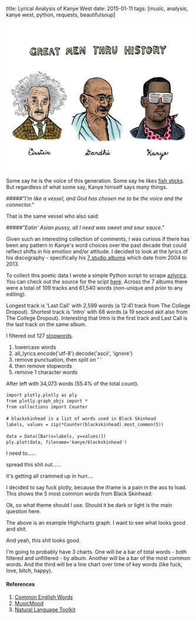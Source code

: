 title: Lyrical Analysis of Kanye West
date: 2015-01-11
tags: [music, analysis, kanye west, python, requests, beautifulsoup]

<div class="markdown-center">
    <img alt="Great Men Through History" src="../static/img/kanye/great_men.jpg">
</div>

Some say he is the voice of this generation. Some say he likes [fish sticks](http://en.wikipedia.org/wiki/Fishsticks_(South_Park)). But regardless of what some say, Kanye himself says many things.

#####_"I’m like a vessel, and God has chosen me to be the voice and the connector."_
<div></div>

That is the same vessel who also said:

#####_"Eatin' Asian pussy, all I need was sweet and sour sauce."_
<div></div>

Given such an interesting collection of comments, I was curious if there has been any pattern in Kanye's word choices over the past decade that could reflect shifts in his emotion and/or attitude. I decided to look at the lyrics of his discography - specifically his [7 studio albums](http://en.wikipedia.org/wiki/Kanye_West_discography#Studio_albums) which date from 2004 to 2013.

To collect this poetic data I wrote a simple Python script to scrape [azlyrics](http://www.azlyrics.com/). You can check out the source for the scipt [here](https://github.com/mschmo/personal-site/blob/master/snippets/azlyrics.py). Across the 7 albums there were a total of 109 tracks and 61,540 words (non-unique and prior to any editing).

Longest track is 'Last Call' with 2,599 words (a 12:41 track from The College Dropout). Shortest track is 'Intro' with 68 words (a 19 second skit also from The College Dropout). Interesting that Intro is the first track and Last Call is the last track on the same album.

I filtered out 127 [stopwords](http://en.wikipedia.org/wiki/Stop_words).

1. lowercase words
2. all_lyrics.encode('utf-8').decode('ascii', 'ignore')
3. remove punctuation, then split on ' '
4. then remove stopwords
5. remove 1 character words

After left with 34,073 words (55.4% of the total count).

<pre class="get-away"><code class="language-python">import plotly.plotly as ply
from plotly.graph_objs import *
from collections import Counter

# blackskinhead is a list of words used in Black Skinhead
labels, values = zip(*Counter(blackskinhead).most_common(5))

data = Data([Bar(x=labels, y=values)])
ply.plot(data, filename='kanye/blackskinhead')
</code></pre>

I need to......

spread this shit out......

it's getting all crammed up in hurr....

I decided to say fuck plotly, because the iframe is a pain in the ass to load. This shows the 5 most common words from Black Skinhead:

<div id="chart-container" class="get-away"></div>

Ok, so what theme should I use. Should it be dark or light is the main question here.

The above is an example Highcharts graph. I want to see what looks good and shit.

And yeah, this shit looks good.

I'm going to probably have 3 charts. One will be a bar of total words - both filtered and unfiltered - by album. Another will be a bar of the most common words. And the third will be a line chart over time of key words (like fuck, love, bitch, happy).

#### References
1. [Common English Words](http://www.textfixer.com/resources/common-english-words.php)
2. [MusicMood](http://sebastianraschka.com/Articles/2014_musicmood.html)
3. [Natural Language Toolkit](http://www.nltk.org/)

<script type="text/javascript">
$(function () {
    $('#chart-container').highcharts({
        chart: {
            type: 'column'
        },
        title: {
            text: 'Common Words from "Black Skinhead"'
        },
        xAxis: {
            type: 'category',
            labels: {
                rotation: -45,
                style: {
                    fontSize: '13px',
                    fontFamily: 'Verdana, sans-serif'
                }
            }
        },
        yAxis: {
            min: 0,
            title: {
                text: 'Times Used'
            }
        },
        legend: {
            enabled: false
        },
        credits: {
            enabled: false
        },
        series: [{
            name: 'Times Used',
            data: [
                ["I'm", 19],
                ["Ain't", 7],
                ['Shit', 7],
                ['Know', 6],
                ['Black', 5]
            ],
        }]
    });
});
</script>